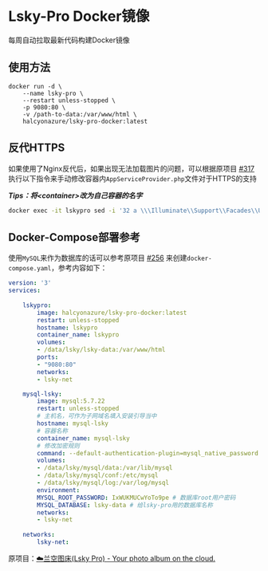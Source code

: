 # Lsky-Pro Docker镜像

每周自动拉取最新代码构建Docker镜像

## 使用方法

```docker
docker run -d \
    --name lsky-pro \
    --restart unless-stopped \
    -p 9080:80 \
    -v /path-to-data:/var/www/html \
    halcyonazure/lsky-pro-docker:latest
```

## 反代HTTPS

如果使用了Nginx反代后，如果出现无法加载图片的问题，可以根据原项目 [#317](https://github.com/lsky-org/lsky-pro/issues/317) 执行以下指令来手动修改容器内`AppServiceProvider.php`文件对于HTTPS的支持

***Tips：将\<container\>改为自己容器的名字***

```bash
docker exec -it lskypro sed -i '32 a \\\Illuminate\\Support\\Facades\\URL::forceScheme('"'"'https'"'"');' /var/www/html/app/Providers/AppServiceProvider.php
```

## Docker-Compose部署参考

使用`MySQL`来作为数据库的话可以参考原项目 [#256](https://github.com/lsky-org/lsky-pro/issues/256) 来创建`docker-compose.yaml`，参考内容如下：

```yaml
version: '3'
services:
    
    lskypro:
        image: halcyonazure/lsky-pro-docker:latest
        restart: unless-stopped
        hostname: lskypro
        container_name: lskypro
        volumes:
        - /data/lsky/lsky-data:/var/www/html
        ports:
        - "9080:80"
        networks:
        - lsky-net

    mysql-lsky:
        image: mysql:5.7.22
        restart: unless-stopped
        # 主机名，可作为子网域名填入安装引导当中
        hostname: mysql-lsky
        # 容器名称
        container_name: mysql-lsky
        # 修改加密规则
        command: --default-authentication-plugin=mysql_native_password
        volumes:
        - /data/lsky/mysql/data:/var/lib/mysql
        - /data/lsky/mysql/conf:/etc/mysql
        - /data/lsky/mysql/log:/var/log/mysql
        environment:
        MYSQL_ROOT_PASSWORD: IxWUKMUCwYoTo9pe # 数据库root用户密码
        MYSQL_DATABASE: lsky-data # 给lsky-pro用的数据库名称
        networks:
        - lsky-net
    
    networks:
        lsky-net:
```

原项目：[☁️兰空图床(Lsky Pro) - Your photo album on the cloud.](https://github.com/lsky-org/lsky-pro)

